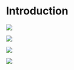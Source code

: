 # Introduction

![](https://i.imgur.com/ktszes6.jpg)

![](https://i.imgur.com/ZO4V6WH.jpg)

![](https://i.imgur.com/ZhQmIj4.jpg)

![](https://i.imgur.com/4vkppK3.jpg)
